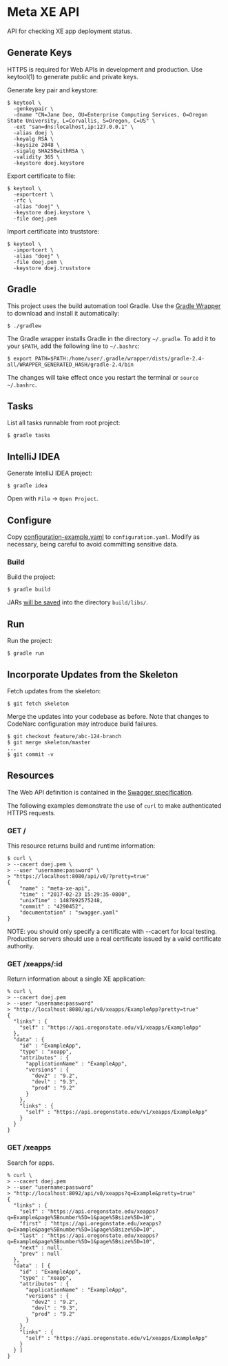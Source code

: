 # Meta XE API

API for checking XE app deployment status.

## Generate Keys

HTTPS is required for Web APIs in development and production. Use keytool(1) to generate public and private keys.

Generate key pair and keystore:

```
$ keytool \
  -genkeypair \
  -dname "CN=Jane Doe, OU=Enterprise Computing Services, O=Oregon State University, L=Corvallis, S=Oregon, C=US" \
  -ext "san=dns:localhost,ip:127.0.0.1" \
  -alias doej \
  -keyalg RSA \
  -keysize 2048 \
  -sigalg SHA256withRSA \
  -validity 365 \
  -keystore doej.keystore
```

Export certificate to file:

```
$ keytool \
  -exportcert \
  -rfc \
  -alias "doej" \
  -keystore doej.keystore \
  -file doej.pem
```

Import certificate into truststore:

```
$ keytool \
  -importcert \
  -alias "doej" \
  -file doej.pem \
  -keystore doej.truststore
```

## Gradle

This project uses the build automation tool Gradle. Use the [Gradle Wrapper](https://docs.gradle.org/current/userguide/gradle_wrapper.html) to download and install it automatically:

```
$ ./gradlew
```

The Gradle wrapper installs Gradle in the directory `~/.gradle`. To add it to your `$PATH`, add the following line to `~/.bashrc`:

```
$ export PATH=$PATH:/home/user/.gradle/wrapper/dists/gradle-2.4-all/WRAPPER_GENERATED_HASH/gradle-2.4/bin
```

The changes will take effect once you restart the terminal or `source ~/.bashrc`.

## Tasks

List all tasks runnable from root project:

```
$ gradle tasks
```

## IntelliJ IDEA

Generate IntelliJ IDEA project:

```
$ gradle idea
```

Open with `File` -> `Open Project`.

## Configure

Copy [configuration-example.yaml](configuration-example.yaml) to `configuration.yaml`. Modify as necessary, being careful to avoid committing sensitive data.

### Build

Build the project:

```
$ gradle build
```

JARs [will be saved](https://github.com/johnrengelman/shadow#using-the-default-plugin-task) into the directory `build/libs/`.

## Run

Run the project:

```
$ gradle run
```

## Incorporate Updates from the Skeleton

Fetch updates from the skeleton:

```
$ git fetch skeleton
```

Merge the updates into your codebase as before.
Note that changes to CodeNarc configuration may introduce build failures.

```
$ git checkout feature/abc-124-branch
$ git merge skeleton/master
...
$ git commit -v
```

## Resources

The Web API definition is contained in the [Swagger specification](swagger.yaml).

The following examples demonstrate the use of `curl` to make authenticated HTTPS requests.

### GET /

This resource returns build and runtime information:

    $ curl \
    > --cacert doej.pem \
    > --user "username:password" \
    > "https://localhost:8080/api/v0/?pretty=true"
    {
        "name" : "meta-xe-api",
        "time" : "2017-02-23 15:29:35-0800",
        "unixTime" : 1487892575248,
        "commit" : "4290452",
        "documentation" : "swagger.yaml"
    }

NOTE: you should only specify a certificate with --cacert for local testing.
Production servers should use a real certificate
issued by a valid certificate authority.

### GET /xeapps/:id

Return information about a single XE application:

    % curl \
    > --cacert doej.pem
    > --user "username:password"
    > "http://localhost:8080/api/v0/xeapps/ExampleApp?pretty=true"
    {
      "links" : {
        "self" : "https://api.oregonstate.edu/v1/xeapps/ExampleApp"
      },
      "data" : {
        "id" : "ExampleApp",
        "type" : "xeapp",
        "attributes" : {
          "applicationName" : "ExampleApp",
          "versions" : {
            "dev2" : "9.2",
            "devl" : "9.3",
            "prod" : "9.2"
          }
        },
        "links" : {
          "self" : "https://api.oregonstate.edu/v1/xeapps/ExampleApp"
        }
      }
    }

### GET /xeapps

Search for apps.

    % curl \
    > --cacert doej.pem
    > --user "username:password"
    > "http://localhost:8092/api/v0/xeapps?q=Example&pretty=true"
    {
      "links" : {
        "self" : "https://api.oregonstate.edu/xeapps?q=Example&page%5Bnumber%5D=1&page%5Bsize%5D=10",
        "first" : "https://api.oregonstate.edu/xeapps?q=Example&page%5Bnumber%5D=1&page%5Bsize%5D=10",
        "last" : "https://api.oregonstate.edu/xeapps?q=Example&page%5Bnumber%5D=1&page%5Bsize%5D=10",
        "next" : null,
        "prev" : null
      },
      "data" : [ {
        "id" : "ExampleApp",
        "type" : "xeapp",
        "attributes" : {
          "applicationName" : "ExampleApp",
          "versions" : {
            "dev2" : "9.2",
            "devl" : "9.3",
            "prod" : "9.2"
          }
        },
        "links" : {
          "self" : "https://api.oregonstate.edu/v1/xeapps/ExampleApp"
        }
      } ]
    }
